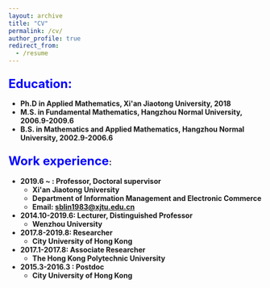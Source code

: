 ```yaml
---
layout: archive
title: "CV"
permalink: /cv/
author_profile: true
redirect_from:
  - /resume
---
```


### <font color=blue size=5>Education:</font>
* **Ph.D in Applied Mathematics, Xi'an Jiaotong University, 2018**  
* **M.S. in Fundamental Mathematics, Hangzhou Normal University, 2006.9-2009.6** 
* **B.S. in Mathematics and Applied Mathematics, Hangzhou Normal University, 2002.9-2006.6**

### <font color=blue size=5>Work experience</font>:
* **2019.6 ~ :  Professor,  Doctoral supervisor**
  * **Xi'an Jiaotong University**
  * **Department of Information Management and Electronic Commerce**
  * **Email: sblin1983@xjtu.edu.cn**
* **2014.10-2019.6: Lecturer, Distinguished Professor**
  * **Wenzhou University**
* **2017.8-2019.8: Researcher**
  * **City University of Hong Kong**
* **2017.1-2017.8:  Associate Researcher**
  *  **The Hong Kong Polytechnic University**
* **2015.3-2016.3 :  Postdoc**
  * **City University of Hong Kong**


